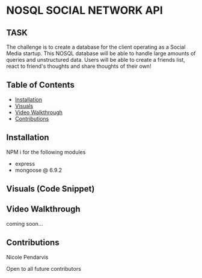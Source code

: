 # NOSQL SOCIAL NETWORK API

## TASK

The challenge is to create a database for the client operating as a Social Media startup. This NOSQL database will be able to handle large amounts of queries and unstructured data. Users will be able to create a friends list, react to friend's thoughts and share thoughts of their own!


## Table of Contents

- [Installation](#Installation)
- [Visuals](#Visuals)
- [Video Walkthrough](#video-walkthrough)
- [Contributions](#contributions)

## Installation

NPM i for the following modules

- express
- mongoose @ 6.9.2



## Visuals (Code Snippet)





## Video Walkthrough

coming soon...

## Contributions

Nicole Pendarvis

Open to all future contributors